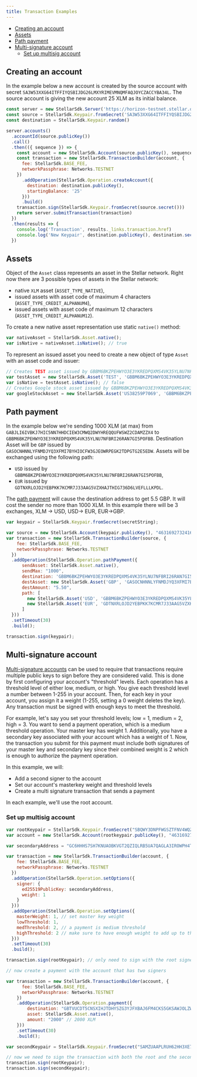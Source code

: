 ```yaml
---
title: Transaction Examples
---
```


- [Creating an account](#creating-an-account)
- [Assets](#assets)
- [Path payment](#path-payment)
- [Multi-signature account](#multi-signature-account)
  - [Set up multisig account](#set-up-multisig-account)

## Creating an account

In the example below a new account is created by the source account with secret 
`SA3W53XXG64ITFFIYQSBIJDG26LMXYRIMEVMNQMFAQJOYCZACCYBA34L`. The source account 
is giving the new account 25 XLM as its initial balance.


```javascript
const server = new StellarSdk.Server('https://horizon-testnet.stellar.org')
const source = StellarSdk.Keypair.fromSecret('SA3W53XXG64ITFFIYQSBIJDG26LMXYRIMEVMNQMFAQJOYCZACCYBA34L')
const destination = StellarSdk.Keypair.random()

server.accounts()
  .accountId(source.publicKey())
  .call()
  .then(({ sequence }) => {
    const account = new StellarSdk.Account(source.publicKey(), sequence)
    const transaction = new StellarSdk.TransactionBuilder(account, {
      fee: StellarSdk.BASE_FEE,
      networkPassphrase: Networks.TESTNET
    })
      .addOperation(StellarSdk.Operation.createAccount({
        destination: destination.publicKey(),
        startingBalance: '25'
      }))
      .build()
    transaction.sign(StellarSdk.Keypair.fromSecret(source.secret()))
    return server.submitTransaction(transaction)
  })
  .then(results => {
    console.log('Transaction', results._links.transaction.href)
    console.log('New Keypair', destination.publicKey(), destination.secret())
  })

```

## Assets
Object of the `Asset` class represents an asset in the Stellar network. Right now there are 3 possible types of assets in the Stellar network:
* native `XLM` asset (`ASSET_TYPE_NATIVE`),
* issued assets with asset code of maximum 4 characters (`ASSET_TYPE_CREDIT_ALPHANUM4`),
* issued assets with asset code of maximum 12 characters (`ASSET_TYPE_CREDIT_ALPHANUM12`).

To create a new native asset representation use static `native()` method:
```js
var nativeAsset = StellarSdk.Asset.native();
var isNative = nativeAsset.isNative(); // true
```

To represent an issued asset you need to create a new object of type `Asset` with an asset code and issuer:
```js
// Creates TEST asset issued by GBBM6BKZPEHWYO3E3YKREDPQXMS4VK35YLNU7NFBRI26RAN7GI5POFBB
var testAsset = new StellarSdk.Asset('TEST', 'GBBM6BKZPEHWYO3E3YKREDPQXMS4VK35YLNU7NFBRI26RAN7GI5POFBB');
var isNative = testAsset.isNative(); // false
// Creates Google stock asset issued by GBBM6BKZPEHWYO3E3YKREDPQXMS4VK35YLNU7NFBRI26RAN7GI5POFBB
var googleStockAsset = new StellarSdk.Asset('US38259P7069', 'GBBM6BKZPEHWYO3E3YKREDPQXMS4VK35YLNU7NFBRI26RAN7GI5POFBB');
```


## Path payment

In the example below we're sending 1000 XLM (at max) from `GABJLI6IVBKJ7HIC5NN7HHDCIEW3CMWQ2DWYHREQQUFWSWZ2CDAMZZX4` to
`GBBM6BKZPEHWYO3E3YKREDPQXMS4VK35YLNU7NFBRI26RAN7GI5POFBB`. Destination Asset will be `GBP` issued by
`GASOCNHNNLYFNMDJYQ3XFMI7BYHIOCFW3GJEOWRPEGK2TDPGTG2E5EDW`. Assets will be exchanged using the following path:

* `USD` issued by `GBBM6BKZPEHWYO3E3YKREDPQXMS4VK35YLNU7NFBRI26RAN7GI5POFBB`,
* `EUR` issued by `GDTNXRLOJD2YEBPKK7KCMR7J33AAG5VZXHAJTHIG736D6LVEFLLLKPDL`.

The [path payment](https://www.stellar.org/developers/guides/concepts/list-of-operations.html#path-payment) will cause the destination address to get 5.5 GBP. It will cost the sender no more than 1000 XLM. In this example there will be 3 exchanges, XLM -> USD, USD-> EUR, EUR->GBP.

```js
var keypair = StellarSdk.Keypair.fromSecret(secretString);

var source = new StellarSdk.Account(keypair.publicKey(), "46316927324160");
var transaction = new StellarSdk.TransactionBuilder(source, {
    fee: StellarSdk.BASE_FEE,
    networkPassphrase: Networks.TESTNET
  })
  .addOperation(StellarSdk.Operation.pathPayment({
      sendAsset: StellarSdk.Asset.native(),
      sendMax: "1000",
      destination: 'GBBM6BKZPEHWYO3E3YKREDPQXMS4VK35YLNU7NFBRI26RAN7GI5POFBB',
      destAsset: new StellarSdk.Asset('GBP', 'GASOCNHNNLYFNMDJYQ3XFMI7BYHIOCFW3GJEOWRPEGK2TDPGTG2E5EDW'),
      destAmount: "5.50",
      path: [
        new StellarSdk.Asset('USD', 'GBBM6BKZPEHWYO3E3YKREDPQXMS4VK35YLNU7NFBRI26RAN7GI5POFBB'),
        new StellarSdk.Asset('EUR', 'GDTNXRLOJD2YEBPKK7KCMR7J33AAG5VZXHAJTHIG736D6LVEFLLLKPDL')
      ]
  }))
  .setTimeout(30)
  .build();

transaction.sign(keypair);
```

## Multi-signature account

[Multi-signature accounts](https://www.stellar.org/developers/guides/concepts/multi-sig.html) can be used to require that transactions require multiple public keys to sign before they are considered valid.
This is done by first configuring your account's "threshold" levels. Each operation has a threshold level of either low, medium,
or high. You give each threshold level a number between 1-255 in your account. Then, for each key in your account, you
assign it a weight (1-255, setting a 0 weight deletes the key). Any transaction must be signed with enough keys to meet the threshold.

For example, let's say you set your threshold levels; low = 1, medium = 2, high = 3. You want to send a payment operation,
which is a medium threshold operation. Your master key has weight 1. Additionally, you have a secondary key associated with your account which has a weight of 1.
Now, the transaction you submit for this payment must include both signatures of your master key and secondary key since their combined weight is 2 which is enough to authorize the payment operation.

In this example, we will:

* Add a second signer to the account
* Set our account's masterkey weight and threshold levels
* Create a multi signature transaction that sends a payment

In each example, we'll use the root account.

### Set up multisig account


```js
var rootKeypair = StellarSdk.Keypair.fromSecret("SBQWY3DNPFWGSZTFNV4WQZLBOJ2GQYLTMJSWK3TTMVQXEY3INFXGO52X")
var account = new StellarSdk.Account(rootkeypair.publicKey(), "46316927324160");

var secondaryAddress = "GC6HHHS7SH7KNUAOBKVGT2QZIQLRB5UA7QAGLA3IROWPH4TN65UKNJPK";

var transaction = new StellarSdk.TransactionBuilder(account, {
    fee: StellarSdk.BASE_FEE,
    networkPassphrase: Networks.TESTNET
  })
  .addOperation(StellarSdk.Operation.setOptions({
    signer: {
      ed25519PublicKey: secondaryAddress,
      weight: 1
    }
  }))
  .addOperation(StellarSdk.Operation.setOptions({
    masterWeight: 1, // set master key weight
    lowThreshold: 1,
    medThreshold: 2, // a payment is medium threshold
    highThreshold: 2 // make sure to have enough weight to add up to the high threshold!
  }))
  .setTimeout(30)
  .build();

transaction.sign(rootKeypair); // only need to sign with the root signer as the 2nd signer won't be added to the account till after this transaction completes

// now create a payment with the account that has two signers

var transaction = new StellarSdk.TransactionBuilder(account, {
      fee: StellarSdk.BASE_FEE,
      networkPassphrase: Networks.TESTNET
    })
    .addOperation(StellarSdk.Operation.payment({
        destination: "GBTVUCDT5CNSXIHJTDHYSZG3YJFXBAJ6FM4CKS5GKSAWJOLZW6XX7NVC",
        asset: StellarSdk.Asset.native(),
        amount: "2000" // 2000 XLM
    }))
    .setTimeout(30)
    .build();

var secondKeypair = StellarSdk.Keypair.fromSecret("SAMZUAAPLRUH62HH3XE7NVD6ZSMTWPWGM6DS4X47HLVRHEBKP4U2H5E7");

// now we need to sign the transaction with both the root and the secondaryAddress
transaction.sign(rootKeypair);
transaction.sign(secondKeypair);
```


